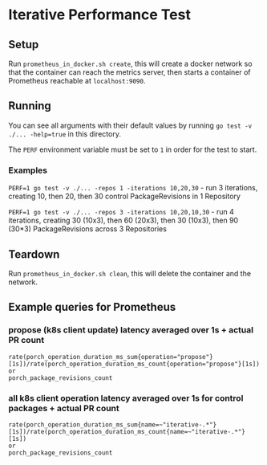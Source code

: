 # Iterative Performance Test

## Setup

Run `prometheus_in_docker.sh create`, this will create a docker network so that the container can reach the metrics server,
then starts a container of Prometheus reachable at `localhost:9090`.

## Running

You can see all arguments with their default values by running `go test -v ./... -help=true` in this directory.

The `PERF` environment variable must be set to `1` in order for the test to start.

### Examples

`PERF=1 go test -v ./... -repos 1 -iterations 10,20,30` -
run 3 iterations, creating 10, then 20, then 30 control PackageRevisions in 1 Repository

`PERF=1 go test -v ./... -repos 3 -iterations 10,20,10,30` -
run 4 iterations, creating 30 (10x3), then 60 (20x3), then 30 (10x3), then 90 (30*3) PackageRevisions across 3 Repositories

## Teardown

Run `prometheus_in_docker.sh clean`, this will delete the container and the network.

## Example queries for Prometheus

### propose (k8s client update) latency averaged over 1s + actual PR count

```
rate(porch_operation_duration_ms_sum{operation="propose"}[1s])/rate(porch_operation_duration_ms_count{operation="propose"}[1s])
or
porch_package_revisions_count
```

### all k8s client operation latency averaged over 1s for control packages + actual PR count

```
rate(porch_operation_duration_ms_sum{name=~"iterative-.*"}[1s])/rate(porch_operation_duration_ms_count{name=~"iterative-.*"}[1s])
or
porch_package_revisions_count
```
